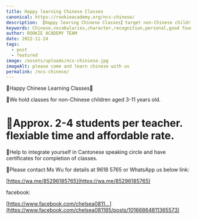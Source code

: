 ```yaml
---
title: Happy learning Chinese Classes
canonical: https://rookieacademy.org/ncs-chinese/
description: 【Happy learing Chinese Classes】target non-Chinese children aged 3-11 with 4 students maximium per teacher. Please contact Ms Wu for details.
keywords: Chinese,vocabularies,character,recognition,personal,good foundation in Chinese
author: ROOKIE ACADEMY TEAM
date: 2022-11-24
tags:
  - post
  - featured
image: /assets/uploads/ncs-chiniese.jpg
imageAlt: please come and learn chinese with us
permalink: /ncs-chinese/
---
```

🐲Happy Chinese Learning Classes🐉

🎋We hold classes for non-Chinese children aged 3-11 years old. 

# 🌼Approx. 2-4 students per teacher. flexiable time and affordable rate. 

🌸Help to integrate yourself in Cantonese speaking circle and have certificates for completion of classes. 

🍁Please contact Ms Wu for details at 9618 5765 or WhatsApp us below link:

[https://wa.me/85296185765](https://wa.me/85296185765)

facebook:

[https://www.facebook.com/chelsea0811...](https://www.facebook.com/chelsea081185/posts/10166864811365573)